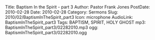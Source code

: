 Title: Baptism In the Spirit - part 3
Author: Pastor Frank Jones
PostDate: 2010-02-28
Date: 2010-02-28
Category: Sermons
Slug: 2010/02/BaptismInTheSpirit_part3
Icon: microphone
AudioLink: BaptismInTheSpirit_part3
Tags: BAPTISM, SPIRIT, HOLY GHOST
mp3: BaptismInTheSpirit_part3/02282010.mp3
ogg: BaptismInTheSpirit_part3/02282010.ogg
